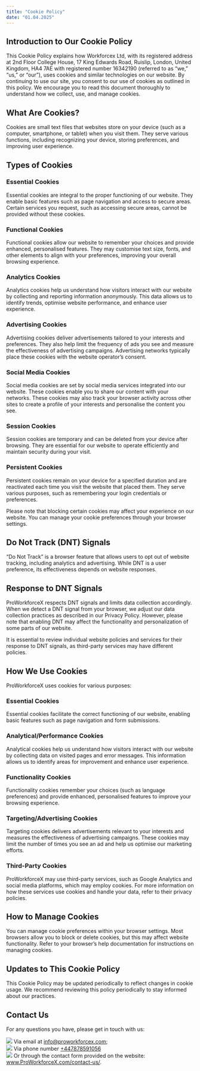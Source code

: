 ```yaml
---
title: "Cookie Policy"
date: "01.04.2025"
---
```


## **Introduction to Our Cookie Policy**

This Cookie Policy explains how Workforcex Ltd, with its registered address at 2nd Floor College House, 17 King Edwards Road, Ruislip, London, United Kingdom, HA4 7AE with registered number 16342190 (referred to as “we,” “us,” or “our”), uses cookies and similar technologies on our website. By continuing to use our site, you consent to our use of cookies as outlined in this policy. We encourage you to read this document thoroughly to understand how we collect, use, and manage cookies.

## **What Are Cookies?**

Cookies are small text files that websites store on your device (such as a computer, smartphone, or tablet) when you visit them. They serve various functions, including recognizing your device, storing preferences, and improving user experience.

## **Types of Cookies**

### **Essential Cookies**

Essential cookies are integral to the proper functioning of our website. They enable basic features such as page navigation and access to secure areas. Certain services you request, such as accessing secure areas, cannot be provided without these cookies.

### **Functional Cookies**

Functional cookies allow our website to remember your choices and provide enhanced, personalised features. They may customise text size, fonts, and other elements to align with your preferences, improving your overall browsing experience.

### **Analytics Cookies**

Analytics cookies help us understand how visitors interact with our website by collecting and reporting information anonymously. This data allows us to identify trends, optimise website performance, and enhance user experience.

### **Advertising Cookies**

Advertising cookies deliver advertisements tailored to your interests and preferences. They also help limit the frequency of ads you see and measure the effectiveness of advertising campaigns. Advertising networks typically place these cookies with the website operator’s consent.

### **Social Media Cookies**

Social media cookies are set by social media services integrated into our website. These cookies enable you to share our content with your networks. These cookies may also track your browser activity across other sites to create a profile of your interests and personalise the content you see.

### **Session Cookies**

Session cookies are temporary and can be deleted from your device after browsing. They are essential for our website to operate efficiently and maintain security during your visit.

### **Persistent Cookies**

Persistent cookies remain on your device for a specified duration and are reactivated each time you visit the website that placed them. They serve various purposes, such as remembering your login credentials or preferences.

Please note that blocking certain cookies may affect your experience on our website. You can manage your cookie preferences through your browser settings.

## **Do Not Track (DNT) Signals**

“Do Not Track” is a browser feature that allows users to opt out of website tracking, including analytics and advertising. While DNT is a user preference, its effectiveness depends on website responses.

## **Response to DNT Signals**

ProWorkforceX respects DNT signals and limits data collection accordingly. When we detect a DNT signal from your browser, we adjust our data collection practices as described in our Privacy Policy. However, please note that enabling DNT may affect the functionality and personalization of some parts of our website.

It is essential to review individual website policies and services for their response to DNT signals, as third-party services may have different policies.

## **How We Use Cookies**

ProWorkforceX uses cookies for various purposes:

### **Essential Cookies**

Essential cookies facilitate the correct functioning of our website, enabling basic features such as page navigation and form submissions.

### **Analytical/Performance Cookies**

Analytical cookies help us understand how visitors interact with our website by collecting data on visited pages and error messages. This information allows us to identify areas for improvement and enhance user experience.

### **Functionality Cookies**

Functionality cookies remember your choices (such as language preferences) and provide enhanced, personalised features to improve your browsing experience.

### **Targeting/Advertising Cookies**

Targeting cookies delivers advertisements relevant to your interests and measures the effectiveness of advertising campaigns. These cookies may limit the number of times you see an ad and help us optimise our marketing efforts.

### **Third-Party Cookies**

ProWorkforceX may use third-party services, such as Google Analytics and social media platforms, which may employ cookies. For more information on how these services use cookies and handle your data, refer to their privacy policies.

## **How to Manage Cookies**

You can manage cookie preferences within your browser settings. Most browsers allow you to block or delete cookies, but this may affect website functionality. Refer to your browser’s help documentation for instructions on managing cookies.

## **Updates to This Cookie Policy**

This Cookie Policy may be updated periodically to reflect changes in cookie usage. We recommend reviewing this policy periodically to stay informed about our practices.

## **Contact Us**

For any questions you have, please get in touch with us:

<div class="contact-info">
<img src="/images/policy/email.svg"> <span>Via email at <a href="mailto:info@proworkforcex.com">info@proworkforcex.com</a>;</span></div>

<div class="contact-info">
<img src="/images/policy/phone.svg"> <span>Via phone number <a href="tel:+447878591056">+447878591056</a></span>
</div>

<div class="contact-info">
<img src="/images/policy/link.svg"> <span>Or through the contact form provided on the website: <a href="https://www.proworkforcex.com/contact-us/">www.ProWorkforceX.com/contact-us/</a>.</span>
</div>
